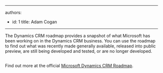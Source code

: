 

---
authors:
  - id: 1
    title: Adam Cogan
---




<span class='intro'> The Dynamics CRM roadmap provides a snapshot of what Microsoft has been working on in the Dynamics CRM business. You can use the roadmap to find out what was recently made generally available, released into public preview, are still being&#160;developed and tested, or are no longer developed.<br><br> </span>

<p>​​Find&#160;​out more at the official&#160;<a href="http&#58;//crmroadmap.dynamics.com/" target="_blank">Microsoft Dynamics CRM Roadmap​</a>.​​<br></p>


